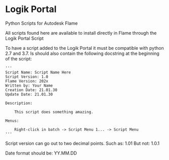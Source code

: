 # Logik Portal
Python Scripts for Autodesk Flame

All scripts found here are available to install directly in Flame through the Logik Portal Script

To have a script added to the Logik Portal it must be compatible with python 2.7 and 3.7. Is should also contain the following docstring at the beginning of the script:

    '''  
    Script Name: Script Name Here  
    Script Version: 1.0  
    Flame Version: 202x  
    Written by: Your Name  
    Creation Date: 21.01.30  
    Update Date: 21.01.30 

    Description:

        This script does something amazing.

    Menus:

        Right-click in batch -> Script Menu 1... -> Script Menu
    '''
    
Script version can go out to two decimal points.
Such as: 1.01
But not: 1.0.1

Date format should be: YY.MM.DD
